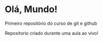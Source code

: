 # Olá, Mundo!
Primeiro repositório do curso de git e github

Repositorio criado durante uma aula ao vivo!